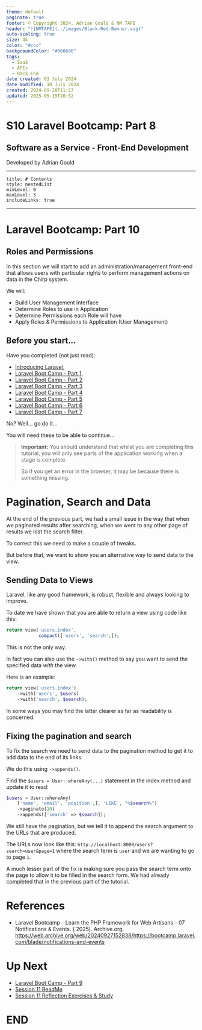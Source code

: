 ```yaml
---
theme: default
paginate: true
footer: © Copyright 2024, Adrian Gould & NM TAFE
header: "![NMTAFE](../images/Black-Red-Banner.svg)"
auto-scaling: true
size: 4k
color: "#ccc"
backgroundColor: "#060606"
tags:
  - SaaS
  - APIs
  - Back-End
date created: 03 July 2024
date modified: 10 July 2024
created: 2024-09-20T11:17
updated: 2025-05-15T20:52
---
```



# S10 Laravel Bootcamp: Part 8

## Software as a Service - Front-End Development

Developed by Adrian Gould

---

```table-of-contents
title: # Contents
style: nestedList
minLevel: 0
maxLevel: 3
includeLinks: true
```

---

# Laravel Bootcamp: Part 10

## Roles and Permissions

In this section we will start to add an administration/management front-end that allows users with particular rights to perform management actions on data in the Chirp system.

We will:
- Build User Management Interface
- Determine Roles to use in Application
- Determine Permissions each Role will have
- Apply Roles & Permissions to Application (User Management)


## Before you start…

Have you completed (not just read):

- [Introducing Laravel](session-10/S10-Introducing-Laravel-v11.md),
- [Laravel Boot Camp - Part 1](session-11/S10-Laravel-BootCamp-Part-1.md),
- [Laravel Boot Camp - Part 2](session-11/S10-Laravel-BootCamp-Part-2.md)
- [Laravel Boot Camp - Part 3](session-11/S10-Laravel-BootCamp-Part-3.md)
- [Laravel Boot Camp - Part 4](session-11/S10-Laravel-BootCamp-Part-4.md)
- [Laravel Boot Camp - Part 5](session-11/S10-Laravel-BootCamp-Part-5.md)
- [Laravel Boot Camp - Part 6](session-11/S10-Laravel-BootCamp-Part-6.md)
- [Laravel Boot Camp - Part 7](session-11/S10-Laravel-BootCamp-Part-7.md)

No? Well… go do it…

You will need these to be able to continue…

> **Important:** You should understand that whilst you are completing this tutorial, you will
> only see parts of the application working when a stage is complete.
>
> So if you get an error in the browser, it may be because there is something missing.


# Pagination, Search and Data

At the end of the previous part, we had a small issue in the way that when we paginated results after searching, when we went to any other page of results we lost the search filter.

To correct this we need to make a couple of tweaks.

But before that, we want to show you an alternative way to send data to the view.

## Sending Data to Views

Laravel, like any good framework, is robust, flexible and always looking to improve.

To date we have shown that you are able to return a view using code like this:

```php
return view('users.index', 
            compact(['users', 'search',]);
```

This is not the only way.

In fact you can also use the `->with()` method to say you want to send the specified data *with* the view.

Here is an example:

```php
return view('users.index')  
    ->with('users', $users)  
    ->with('search', $search);
```

In some ways you may find the latter clearer as far as readability is concerned.

## Fixing the pagination and search

To fix the search we need to send data to the pagination method to get it to add data to the end of its links.

We do this using `->appends()`.

Find the `$users = User::whereAny(...)` statement in the index method and update it to read:

```php
$users = User::whereAny(  
    ['name', 'email', 'position',], 'LIKE', "%$search%")  
    ->paginate(10)  
    ->appends(['search' => $search]);
```

We still have the pagination, but we tell it to append the search argument to the URLs that are produced.

The URLs now look like this: `http://localhost:8000/users?search=user&page=1` where the search term is `user` and we are wanting to go to page `1`.

A much lesser part of the fix is making sure you pass the search term onto the page to allow it to be filled in the search form. We had already completed that in the previous part of the tutorial.



# References

- Laravel Bootcamp - Learn the PHP Framework for Web Artisans - 07 Notifications & Events. (
  2025).
  Archive.org. https://web.archive.org/web/20240927152838/https://bootcamp.laravel.com/blade/notifications-and-events

# Up Next

- [Laravel Boot Camp - Part 9](session-11/S10-Laravel-BootCamp-Part-9.md)
- [Session 11 ReadMe](session-11/ReadMe.md)
- [Session 11 Reflection Exercises & Study](session-11/S11-Reflection-Exercises-and-Study.md)

# END
